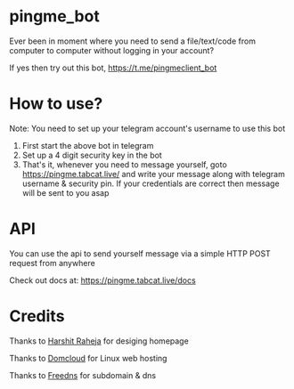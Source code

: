 # pingme_bot
Ever been in moment where you need to send a file/text/code from computer to computer without logging in your account? 

If yes then try out this bot, 
https://t.me/pingmeclient_bot

# How to use? 
Note: You need to set up your telegram account's username to use this bot
1. First start the above bot in telegram
2. Set up a 4 digit security key in the bot
3. That's it, whenever you need to message yourself, goto https://pingme.tabcat.live/ and write your message along with telegram username & security pin. If your credentials are correct then message will be sent to you asap

# API 
You can use the api to send yourself message via a simple HTTP POST request from anywhere

Check out docs at: https://pingme.tabcat.live/docs


# Credits
Thanks to [Harshit Raheja](https://github.com/QuantumByteStudios) for desiging homepage

Thanks to [Domcloud](https://domcloud.co/) for Linux web hosting

Thanks to [Freedns](https://freedns.afraid.org/) for subdomain & dns
